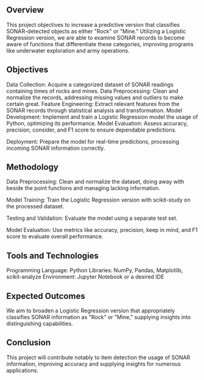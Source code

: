 ## Overview
This project objectives to increase a predictive version that classifies SONAR-detected objects as either "Rock" or "Mine." Utilizing a Logistic Regression version, we are able to examine SONAR records to become aware of functions that differentiate these categories, improving programs like underwater exploration and army operations.

## Objectives
Data Collection: Acquire a categorized dataset of SONAR readings containing times of rocks and mines.
Data Preprocessing: Clean and normalize the records, addressing missing values and outliers to make certain great.
Feature Engineering: Extract relevant features from the SONAR records through statistical analysis and transformation.
Model Development: Implement and train a Logistic Regression model the usage of Python, optimizing its performance.
Model Evaluation: Assess accuracy, precision, consider, and F1 score to ensure dependable predictions.

Deployment: Prepare the model for real-time predictions, processing incoming SONAR information correctly.

## Methodology
Data Preprocessing: Clean and normalize the dataset, doing away with beside the point functions and managing lacking information.

Model Training: Train the Logistic Regression version with scikit-study on the processed dataset.

Testing and Validation: Evaluate the model using a separate test set.

Model Evaluation: Use metrics like accuracy, precision, keep in mind, and F1 score to evaluate overall performance.

## Tools and Technologies
Programming Language: Python
Libraries: NumPy, Pandas, Matplotlib, scikit-analyze
Environment: Jupyter Notebook or a desired IDE

## Expected Outcomes
We aim to broaden a Logistic Regression version that appropriately classifies SONAR information as "Rock" or "Mine," supplying insights into distinguishing capabilities.

## Conclusion
This project will contribute notably to item detection the usage of SONAR information, improving accuracy and supplying insights for numerous applications.
